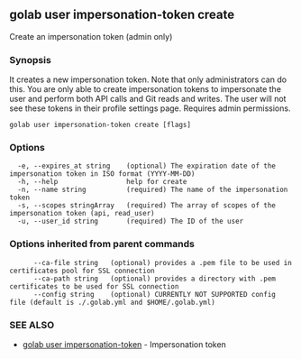 ## golab user impersonation-token create

Create an impersonation token (admin only)

### Synopsis


It creates a new impersonation token. Note that only administrators can do this. You are only able to create impersonation tokens to impersonate the user and perform both API calls and Git reads and writes. The user will not see these tokens in their profile settings page. Requires admin permissions.

```
golab user impersonation-token create [flags]
```

### Options

```
  -e, --expires_at string    (optional) The expiration date of the impersonation token in ISO format (YYYY-MM-DD)
  -h, --help                 help for create
  -n, --name string          (required) The name of the impersonation token
  -s, --scopes stringArray   (required) The array of scopes of the impersonation token (api, read_user)
  -u, --user_id string       (required) The ID of the user
```

### Options inherited from parent commands

```
      --ca-file string   (optional) provides a .pem file to be used in certificates pool for SSL connection
      --ca-path string   (optional) provides a directory with .pem certificates to be used for SSL connection
      --config string    (optional) CURRENTLY NOT SUPPORTED config file (default is ./.golab.yml and $HOME/.golab.yml)
```

### SEE ALSO
* [golab user impersonation-token](golab_user_impersonation-token.md)	 - Impersonation token

